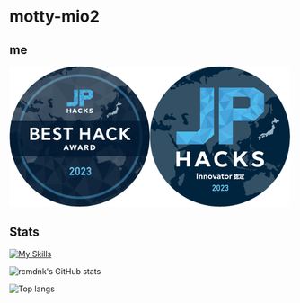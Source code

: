 # motty-mio2

## me

[![JPHACKS 2023 Best Hack Award](./image/jphacks2023_best_hack_award.png)](https://www.openbadge-global.com/api/v1.0/openBadge/v2/Wallet/Public/GetAssertionShare/Z29iQ0dqVzgzcWRqTHAwQmcyTnYzdz09)[![JPHACKS 2023 Innovator 認定](./image/jphacks2023_innovator.png )](https://www.openbadge-global.com/api/v1.0/openBadge/v2/Wallet/Public/GetAssertionShare/dlpkanhSeFhyTXVWWDJScG44dXFNZz09)

## Stats

[![My Skills](https://skillicons.dev/icons?i=arduino,bash,c,cpp,cloudflare,discord,docker,fastapi,git,github,grafana,kubernetes,linux,md,mysql,neovim,postgres,powershell,processing,prometheus,py,pytorch,raspberrypi,regex,vim,vscode)](https://skillicons.dev)

![rcmdnk's GitHub stats](https://github-readme-stats-kappa-six-92.vercel.app/api?username=motty-mio2&count_private=true&theme=graywhite)

![Top langs](https://github-readme-stats-kappa-six-92.vercel.app/api/top-langs/?username=motty-mio2&count_private=true&layout=compact&langs_count=20)
